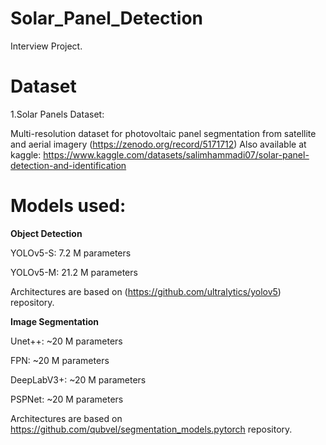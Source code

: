 # Solar_Panel_Detection
Interview Project.

# Dataset
1.Solar Panels Dataset:

Multi-resolution dataset for photovoltaic panel segmentation from satellite and aerial imagery (https://zenodo.org/record/5171712)
Also available at kaggle: https://www.kaggle.com/datasets/salimhammadi07/solar-panel-detection-and-identification

# Models used:

**Object Detection**

YOLOv5-S: 7.2 M parameters

YOLOv5-M: 21.2 M parameters

Architectures are based on (https://github.com/ultralytics/yolov5) repository.

**Image Segmentation**

Unet++: ~20 M parameters

FPN: ~20 M parameters

DeepLabV3+: ~20 M parameters

PSPNet: ~20 M parameters

Architectures are based on https://github.com/qubvel/segmentation_models.pytorch repository.

